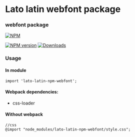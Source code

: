 # Lato latin webfont package

### webfont package

[![NPM](https://nodei.co/npm-dl/lato-latin-npm-webfont.png?months=1)](https://nodei.co/npm/lato-latin-npm-webfont/)

[![NPM version][npm-image]][npm-url] [![Downloads][downloads-image]][npm-url]

### Usage

#### In module

```
import 'lato-latin-npm-webfont';
```

#### Webpack dependencies:

- css-loader

#### Without webpack

```
//css
@import "node_modules/lato-latin-npm-webfont/style.css";
```
[downloads-image]: https://img.shields.io/npm/dm/lato-latin-npm-webfont.svg
[npm-url]: https://www.npmjs.com/package/lato-latin-npm-webfont
[npm-image]: https://img.shields.io/npm/v/lato-latin-npm-webfont.svg
